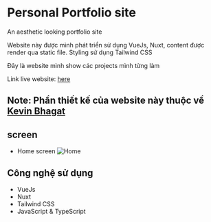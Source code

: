 # Personal Portfolio site

An aesthetic looking portfolio site

Website này được mình phát triển sử dụng VueJs, Nuxt, content được render qua static file. Styling sử dụng Tailwind CSS

Đây là website mình show các projects mình từng làm

Link live website: [here](https://phil-tran-dev.vercel.app/)

## Note: Phần thiết kế của website này thuộc về [Kevin Bhagat](https://kevinbhagat.com/)

## screen

- Home screen
  ![Home](https://phil-tran-dev.vercel.app/_vercel/image?url=%2Fimages%2Fproject%2Fproject-portfolio.png&w=1536&q=100)

## Công nghệ sử dụng

- VueJs
- Nuxt
- Tailwind CSS
- JavaScript & TypeScript

